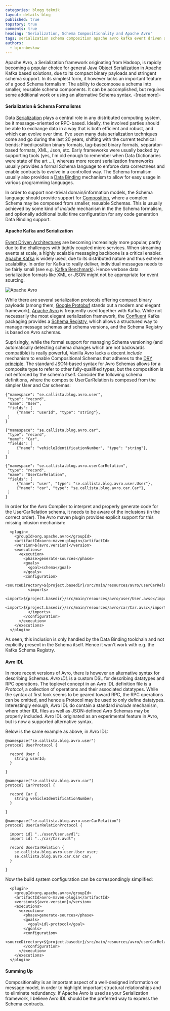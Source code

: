 ```yaml
---
categories: blogg teknik
layout: details-blog
published: true
topstory: true
comments: true
heading: 'Serialization, Schema Compositionality and Apache Avro'
tags: serialization schema composition apache avro kafka event driven architecture
authors:
  - bjornbeskow
---
```

Apache Avro, a Serialization framework originating from Hadoop, is rapidly becoming a popular choice for general Java Object Serialization in Apache Kafka based solutions, due to its compact binary payloads and stringent schema support. In its simplest form, it however lacks an important feature of a good Schema formalism: The ability to decompose a schema into smaller, reusable schema components. It can be accomplished, but requires some additional work or using an alternative Schema syntax.
-[readmore]-

[comment]: # (Links)
[Serialization]: https://en.wikipedia.org/wiki/Serialization
[Composition]: https://en.wikipedia.org/wiki/Object_composition
[Data Binding]: https://en.wikipedia.org/wiki/Data_binding
[Apache Avro]: https://avro.apache.org/
[Apache Hadoop]: https://hadoop.apache.org/
[Apache Kafka]: Https://kafka.apache.org/
[Confluent]: https://www.confluent.io/
[Schema Registry]: https://docs.confluent.io/current/schema-registry/docs/index.html
[Event Driven Architectures]: https://martinfowler.com/articles/201701-event-driven.html
[Google Protobuf]: https://developers.google.com/protocol-buffers/
[DRY principle]: https://en.wikipedia.org/wiki/Don%27t_repeat_yourself
[Kafka Benchmark]: https://engineering.linkedin.com/kafka/benchmarking-apache-kafka-2-million-writes-second-three-cheap-machines

[comment]: # (Images)
[Avro-logo]: http://avro.apache.org/images/avro-logo.png

#### Serialization & Schema Formalisms

Data [Serialization] plays a central role in any distributed computing system, be it message-oriented or RPC-based. Ideally, the involved parties should be able to exchange data in a way that is both efficient and robust, and which can evolve over time. I've seen many data serialization techniques come and go during the last 20 years, shifting with the current technical trends: Fixed-position binary formats, tag-based binary formats, separator-based formats, XML, Json, etc. Early frameworks were usually backed by supporting tools (yes, I'm old enough to remember when Data Dictionaries were state of the art ...), whereas more recent serialization frameworks usually provides a formal Schema language to enforce data correctness and enable contracts to evolve in a controlled way. The Schema formalism usually also provides a [Data Binding] mechanism to allow for easy usage in various programming languages.

In order to support non-trivial domain/information models, the Schema language should provide support for [Composition], where a complex Schema may be composed from smaller, resuable Schemas. This is usually achieved by some kind of *Include* mechanism in the the Schema formalism, and optionally additional build time configuration for any code generation Data Binding support.

#### Apache Kafka and Serialization

[Event Driven Architectures] are becoming increasingly more popular, partly due to the challenges with tightly coupled micro services. When streaming events at scale, a highly scalable messaging backbone is a critical enabler. [Apache Kafka] is widely used, due to its distributed nature and thus extreme scalability. In order for Kafka to really deliver, individual messages needs to be fairly small (see e.g. [Kafka Benchmark]). Hence verbose data serialization formats like XML or JSON might not be appropriate for event sourcing.

![Apache Avro][Avro-logo]

While there are several serialization protocols offering compact binary payloads (among them, [Google Protobuf] stands out a modern and elegant framework), [Apache Avro] is frequently used together with Kafka. While not necessarily the most elegant serialization framework, the [Confluent] Kafka packaging provides a [Schema Registry], which allows a structured way to manage message schemas and schema versions, and the Schema Registry is based on Avro schemas.

Suprisingly, while the formal support for managing Schema versioning (and automatically detecting schema changes which are not backwards compatible) is really powerful, Vanilla Avro lacks a decent *include* mechanism to enable Compositional Schemas that adheres to the [DRY principle]. The standard JSON-based syntax for Avro Schemas allows for a composite type to refer to other fully-qualified types, but the composition is not enforced by the schema itself. Consider the following schema definitions, where the composite UserCarRelation is composed from the simpler User and Car schemas:

~~~ src/main/resources/avro/user/User.avsc
{"namespace": "se.callista.blog.avro.user",
 "type": "record",
 "name": "User",
 "fields": [
     {"name": "userId", "type": "string"},
 ]
}
~~~

~~~ src/main/resources/avro/car/Car.avsc
{"namespace": "se.callista.blog.avro.car",
 "type": "record",
 "name": "Car",
 "fields": [
     {"name": "vehicleIdentificationNumber", "type": "string"},
 ]
}
~~~

~~~ src/main/resources/avro/userCarRelation/UserCarRelation.avsc
{"namespace": "se.callista.blog.avro.userCarRelation",
 "type": "record",
 "name": "UserCarRelation",
 "fields": [
     {"name": "user", "type": "se.callista.blog.avro.user.User"},
     {"name": "car", "type": "se.callista.blog.avro.car.Car"},
 ]
}
~~~

In order for the Avro Compiler to interpret and properly generate code for the UserCarRelation schema, it needs to be aware of the inclusions (in the correct order). The Avro maven plugin provides explicit support for this missing inlusion mechanism:

~~~
  <plugin>
    <groupId>org.apache.avro</groupId>
    <artifactId>avro-maven-plugin</artifactId>
    <version>${avro.version}</version>
    <executions>
      <execution>
        <phase>generate-sources</phase>
        <goals>
          <goal>schema</goal>
        </goals>
        <configuration>
          <sourceDirectory>${project.basedir}/src/main/resources/avro/userCarRelation</sourceDirectory>
          <imports>
            <import>${project.basedir}/src/main/resources/avro/user/User.avsc</import>
            <import>${project.basedir}/src/main/resources/avro/car/Car.avsc</import>
          </imports>
        </configuration>
      </execution>
    </executions>
  </plugin>
~~~

As seen, this inclusion is only handled by the Data Binding toolchain and not explicitly present in the Schema itself.
Hence it won't work with e.g. the Kafka Schema Registry.

#### Avro IDL

In more recent versions of Avro, there is however an alternative syntax for describing Schemas.
*Avro IDL* is a custom DSL for describing datatypes and RPC operations. The toplevel concept in an Avro IDL definition file is a *Protocol*,
a collection of operations and their associated datatypes. While the syntax at first look seems to be geared toward RPC, the RPC operations can
be omitted, and hence a Protocol may be used to only define datatypes. Interestingly enough, Avro IDL do contain a standard *include* mechanism,
where other IDL files as well as JSON-defined Avro Schemas may be properly included. Avro IDL originated as an experimental feature in Avro,
but is now a supported alternative syntax.

Below is the same example as above, in Avro IDL:

~~~ src/main/resources/avro/user/User.avdl
@namespace("se.callista.blog.avro.user")
protocol UserProtocol {

  record User {
    string userId;
  }

}
~~~

~~~ src/main/resources/avro/car/Car.avdl
@namespace("se.callista.blog.avro.car")
protocol CarProtocol {

  record Car {
    string vehicleIdentificationNumber;
  }

}
~~~

~~~ src/main/resources/avro/userCarRelation/UserCarRelation.avdl
@namespace("se.callista.blog.avro.userCarRelation")
protocol UserCarRelationProtocol {

  import idl "../user/User.avdl";
  import idl "../car/Car.avdl";

  record UserCarRelation {
    se.callista.blog.avro.user.User user;
    se.callista.blog.avro.car.Car car;
  }

}
~~~

Now the build system configuration can be correspondingly simplified:

~~~
  <plugin>
    <groupId>org.apache.avro</groupId>
    <artifactId>avro-maven-plugin</artifactId>
    <version>${avro.version}</version>
    <executions>
      <execution>
        <phase>generate-sources</phase>
        <goals>
          <goal>idl-protocol</goal>
        </goals>
        <configuration>
          <sourceDirectory>${project.basedir}/src/main/resources/avro/userCarRelation</sourceDirectory>
        </configuration>
      </execution>
    </executions>
  </plugin>
~~~

#### Summing Up

Compositionality is an important aspect of a well-designed information or message model, in order to highlight
important structural relationships and to eliminate redundancy. If Apache Avro is used as your Serialization framework,
I believe Avro IDL should be the preferred way to express the Schema contracts.
